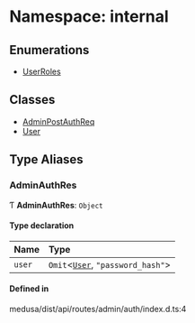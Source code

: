 # Namespace: internal

## Enumerations

- [UserRoles](../enums/internal-1.UserRoles.md)

## Classes

- [AdminPostAuthReq](../classes/internal-1.AdminPostAuthReq.md)
- [User](../classes/internal-1.User.md)

## Type Aliases

### AdminAuthRes

Ƭ **AdminAuthRes**: `Object`

#### Type declaration

| Name | Type |
| :------ | :------ |
| `user` | `Omit`<[`User`](../classes/internal-1.User.md), ``"password_hash"``\> |

#### Defined in

medusa/dist/api/routes/admin/auth/index.d.ts:4
